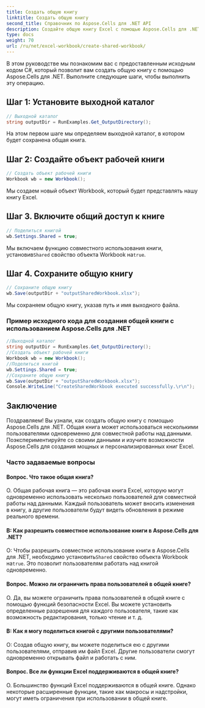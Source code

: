 ```yaml
---
title: Создать общую книгу
linktitle: Создать общую книгу
second_title: Справочник по Aspose.Cells для .NET API
description: Создайте общую книгу Excel с помощью Aspose.Cells для .NET, чтобы обеспечить одновременную совместную работу с данными.
type: docs
weight: 70
url: /ru/net/excel-workbook/create-shared-workbook/
---
```

В этом руководстве мы познакомим вас с предоставленным исходным кодом C#, который позволит вам создать общую книгу с помощью Aspose.Cells для .NET. Выполните следующие шаги, чтобы выполнить эту операцию.

## Шаг 1: Установите выходной каталог

```csharp
// Выходной каталог
string outputDir = RunExamples.Get_OutputDirectory();
```

На этом первом шаге мы определяем выходной каталог, в котором будет сохранена общая книга.

## Шаг 2: Создайте объект рабочей книги

```csharp
// Создать объект рабочей книги
Workbook wb = new Workbook();
```

Мы создаем новый объект Workbook, который будет представлять нашу книгу Excel.

## Шаг 3. Включите общий доступ к книге

```csharp
// Поделиться книгой
wb.Settings.Shared = true;
```

 Мы включаем функцию совместного использования книги, установив`Shared` свойство объекта Workbook на`true`.

## Шаг 4. Сохраните общую книгу

```csharp
// Сохраните общую книгу
wb.Save(outputDir + "outputSharedWorkbook.xlsx");
```

Мы сохраняем общую книгу, указав путь и имя выходного файла.

### Пример исходного кода для создания общей книги с использованием Aspose.Cells для .NET 
```csharp
//Выходной каталог
string outputDir = RunExamples.Get_OutputDirectory();
//Создать объект рабочей книги
Workbook wb = new Workbook();
//Поделиться книгой
wb.Settings.Shared = true;
//Сохраните общую книгу
wb.Save(outputDir + "outputSharedWorkbook.xlsx");
Console.WriteLine("CreateSharedWorkbook executed successfully.\r\n");
```

## Заключение

Поздравляем! Вы узнали, как создать общую книгу с помощью Aspose.Cells для .NET. Общая книга может использоваться несколькими пользователями одновременно для совместной работы над данными. Поэкспериментируйте со своими данными и изучите возможности Aspose.Cells для создания мощных и персонализированных книг Excel.

### Часто задаваемые вопросы

#### Вопрос. Что такое общая книга?

О. Общая рабочая книга — это рабочая книга Excel, которую могут одновременно использовать несколько пользователей для совместной работы над данными. Каждый пользователь может вносить изменения в книгу, а другие пользователи будут видеть обновления в режиме реального времени.

#### В: Как разрешить совместное использование книги в Aspose.Cells для .NET?

 О: Чтобы разрешить совместное использование книги в Aspose.Cells для .NET, необходимо установить`Shared` свойство объекта Workbook на`true`. Это позволит пользователям работать над книгой одновременно.

#### Вопрос. Можно ли ограничить права пользователей в общей книге?

О. Да, вы можете ограничить права пользователей в общей книге с помощью функций безопасности Excel. Вы можете установить определенные разрешения для каждого пользователя, такие как возможность редактирования, только чтение и т. д.

#### В: Как я могу поделиться книгой с другими пользователями?

О: Создав общую книгу, вы можете поделиться ею с другими пользователями, отправив им файл Excel. Другие пользователи смогут одновременно открывать файл и работать с ним.

#### Вопрос. Все ли функции Excel поддерживаются в общей книге?

О. Большинство функций Excel поддерживаются в общей книге. Однако некоторые расширенные функции, такие как макросы и надстройки, могут иметь ограничения при использовании в общей книге.